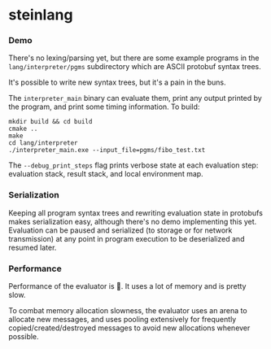 # steinlang

### Demo

There's no lexing/parsing yet, but there are some example programs in the `lang/interpreter/pgms` subdirectory which are ASCII protobuf syntax trees.

It's possible to write new syntax trees, but it's a pain in the buns.

The `interpreter_main` binary can evaluate them, print any output printed by the program, and print some timing information.
To build:
```
mkdir build && cd build
cmake ..
make
cd lang/interpreter
./interpreter_main.exe --input_file=pgms/fibo_test.txt
```

The `--debug_print_steps` flag prints verbose state at each evaluation step: evaluation stack, result stack, and local environment map.

### Serialization

Keeping all program syntax trees and rewriting evaluation state in protobufs makes serialization easy, although there's no demo implementing this yet. Evaluation can be paused and serialized (to storage or for network transmission) at any point in program execution to be deserialized and resumed later.

### Performance

Performance of the evaluator is :shit:. It uses a lot of memory and is pretty slow.

To combat memory allocation slowness, the evaluator uses an arena to allocate new messages, and uses pooling extensively for frequently copied/created/destroyed messages to avoid new allocations whenever possible.
